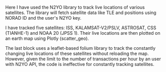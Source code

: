 Here I have used the N2YO library to track live locations of various satellites. The library will fetch satellite data like TLE and positions using NORAD ID and the user's N2YO key. 

I have tracked five satellites: ISS, KALAMSAT-V2/PSLV, ASTROSAT, CSS (TIANHE-1) and NOAA 20 (JPSS 1). Their live locations are then plotted on an earth map using Plotly (scatter_geo). 

The last block uses a leaflet-based folium library to track the constantly changing live locations of these satellites without reloading the map. However, given the limit to the number of transactions per hour by an user with N2YO API, the code is ineffective for constantly tracking satellites.    
